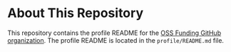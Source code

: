 # About This Repository

This repository contains the profile README for the [OSS Funding GitHub organization](https://github.com/oss-funding). The profile README is located in the `profile/README.md` file.
